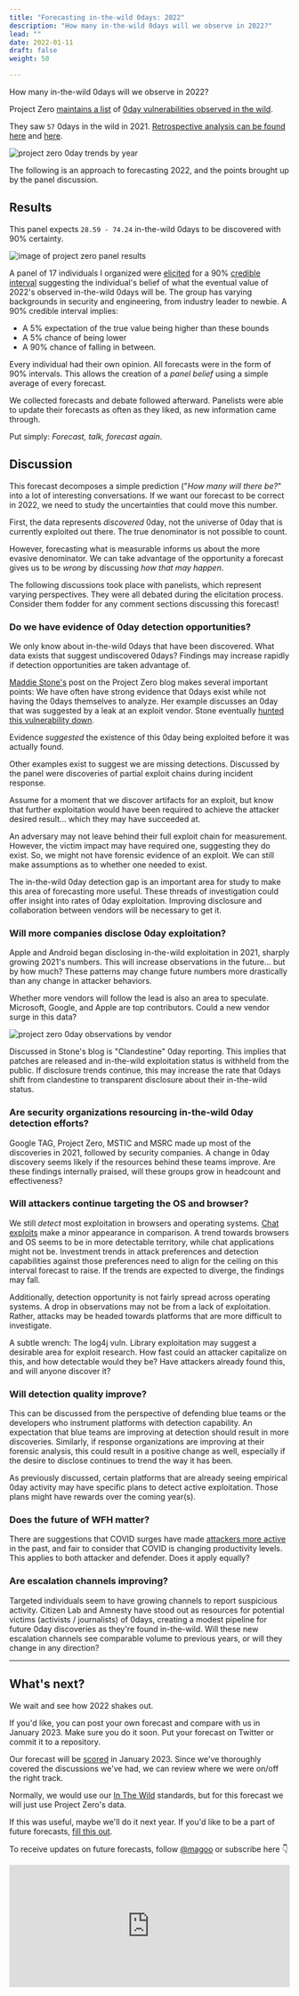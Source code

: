 ```yaml
---
title: "Forecasting in-the-wild 0days: 2022"
description: "How many in-the-wild 0days will we observe in 2022?"
lead: ""
date: 2022-01-11
draft: false
weight: 50

---
```


How many in-the-wild 0days will we observe in 2022?

Project Zero [maintains a list](https://docs.google.com/spreadsheets/d/1lkNJ0uQwbeC1ZTRrxdtuPLCIl7mlUreoKfSIgajnSyY/view#gid=0) of [0day vulnerabilities observed in the wild](https://googleprojectzero.blogspot.com/p/0day.html). 

They saw `57` 0days in the wild in 2021. [Retrospective analysis can be found here](https://twitter.com/maddiestone/status/1479171458307813377) and [here](https://googleprojectzero.github.io/0days-in-the-wild/rca.html). 

![project zero 0day trends by year](0day-chart.png)

The following is an approach to forecasting 2022, and the points brought up by the panel discussion.

## Results

This panel expects `28.59 - 74.24` in-the-wild 0days to be discovered with 90% certainty.

![image of project zero panel results](p0-panel-results.png)

A panel of 17 individuals I organized were [elicited](/risk-measurement/docs/estimation/expert-elicitation/) for a 90% [credible interval](/risk-measurement/docs/estimation/intervals/) suggesting the individual's belief of what the eventual value of 2022's observed in-the-wild 0days will be. The group has varying backgrounds in security and engineering, from industry leader to newbie. A 90% credible interval implies: 

- A 5% expectation of the true value being higher than these bounds
- A 5% chance of being lower
- A 90% chance of falling in between.

Every individual had their own opinion. All forecasts were in the form of 90% intervals. This allows the creation of a _panel belief_ using a simple average of every forecast.

We collected forecasts and debate followed afterward. Panelists were able to update their forecasts as often as they liked, as new information came through.

Put simply: _Forecast, talk, forecast again_.

## Discussion
This forecast decomposes a simple prediction ("_How many will there be?_" into a lot of interesting conversations. If we want our forecast to be correct in 2022, we need to study the uncertainties that could move this number.

First, the data represents _discovered_ 0day, not the universe of 0day that is currently exploited out there. The true denominator is not possible to count. 

However, forecasting what is measurable informs us about the more evasive denominator. We can take advantage of the opportunity a forecast gives us to be _wrong_ by discussing _how that may happen_.

The following discussions took place with panelists, which represent varying perspectives. They were all debated during the elicitation process. Consider them fodder for any comment sections discussing this forecast!

### Do we have evidence of 0day detection opportunities?
We only know about in-the-wild 0days that have been discovered. What data exists that suggest undiscovered 0days? Findings may increase rapidly if detection opportunities are taken advantage of.

[Maddie Stone's](https://googleprojectzero.blogspot.com/2020/07/detection-deficit-year-in-review-of-0.html) post on the Project Zero blog makes several important points: We have often have strong evidence that 0days exist while not having the 0days themselves to analyze. Her example discusses an 0day that was suggested by a leak at an exploit vendor. Stone eventually [hunted this vulnerability down](https://bugs.chromium.org/p/project-zero/issues/detail?id=1942).

Evidence _suggested_ the existence of this 0day being exploited before it was actually found.

Other examples exist to suggest we are missing detections. Discussed by the panel were discoveries of partial exploit chains during incident response.

Assume for a moment that we discover artifacts for an exploit, but know that further exploitation would have been required to achieve the attacker desired result... which they may have succeeded at.

An adversary may not leave behind their full exploit chain for measurement. However, the victim impact may have required one, suggesting they do exist. So, we might not have forensic evidence of an exploit. We can still make assumptions as to whether one needed to exist.

The in-the-wild 0day detection gap is an important area for study to make this area of forecasting more useful. These threads of investigation could offer insight into rates of 0day exploitation. Improving disclosure and collaboration between vendors will be necessary to get it.

### Will more companies disclose 0day exploitation?
Apple and Android began disclosing in-the-wild exploitation in 2021, sharply growing 2021's numbers. This will increase observations in the future... but by how much? These patterns may change future numbers more drastically than any change in attacker behaviors.

Whether more vendors will follow the lead is also an area to speculate. Microsoft, Google, and Apple are top contributors. Could a new vendor surge in this data?

![project zero 0day observations by vendor](0day-chart-vendor.png)

Discussed in Stone's blog is "Clandestine" 0day reporting. This implies that patches are released and in-the-wild exploitation status is withheld from the public. If disclosure trends continue, this may increase the rate that 0days shift from clandestine to transparent disclosure about their in-the-wild status.

### Are security organizations resourcing in-the-wild 0day detection efforts?

Google TAG, Project Zero, MSTIC and MSRC made up most of the discoveries in 2021, followed by security companies. A change in 0day discovery seems likely if the resources behind these teams improve. Are these findings internally praised, will these groups grow in headcount and effectiveness?

### Will attackers continue targeting the OS and browser?
We still _detect_ most exploitation in browsers and operating systems. [Chat exploits](https://citizenlab.ca/2021/09/forcedentry-nso-group-imessage-zero-click-exploit-captured-in-the-wild/) make a minor appearance in comparison. A trend towards browsers and OS seems to be in more detectable territory, while chat applications might not be. Investment trends in attack preferences and detection capabilities against those preferences need to align for the ceiling on this interval forecast to raise. If the trends are expected to diverge, the findings may fall. 

Additionally, detection opportunity is not fairly spread across operating systems. A drop in observations may not be from a lack of exploitation. Rather, attacks may be headed towards platforms that are more difficult to investigate.

A subtle wrench: The log4j vuln. Library exploitation may suggest a desirable area for exploit research. How fast could an attacker capitalize on this, and how detectable would they be? Have attackers already found this, and will anyone discover it?

### Will detection quality improve?
This can be discussed from the perspective of defending blue teams or the developers who instrument platforms with detection capability. An expectation that blue teams are improving at detection should result in more discoveries. Similarly, if response organizations are improving at their forensic analysis, this could result in a positive change as well, especially if the desire to disclose continues to trend the way it has been.

As previously discussed, certain platforms that are already seeing empirical 0day activity may have specific plans to detect active exploitation. Those plans might have rewards over the coming year(s).

### Does the future of WFH matter? 
There are suggestions that COVID surges have made [attackers more active](https://ato.watch/2020-decade/) in the past, and fair to consider that COVID is changing productivity levels. This applies to both attacker and defender. Does it apply equally?

### Are escalation channels improving?
Targeted individuals seem to have growing channels to report suspicious activity. Citizen Lab and Amnesty have stood out as resources for potential victims (activists / journalists) of 0days, creating a modest pipeline for future 0day discoveries as they're found in-the-wild. Will these new escalation channels see comparable volume to previous years, or will they change in any direction?


*** 

## What's next?

We wait and see how 2022 shakes out. 

If you'd like, you can post your own forecast and compare with us in January 2023. Make sure you do it soon. Put your forecast on Twitter or commit it to a repository.

Our forecast will be [scored](https://magoo.github.io/risk-measurement/docs/estimation/calibration/) in January 2023. Since we've thoroughly covered the discussions we've had, we can review where we were on/off the right track.

Normally, we would use our [In The Wild](https://magoo.github.io/risk-measurement/forecasts/in-the-wild/) standards, but for this forecast we will just use Project Zero's data.

If this was useful, maybe we'll do it next year. If you'd like to be a part of future forecasts, [fill this out](https://forms.gle/6LEgpZ6kWfTx1otaA).

To receive updates on future forecasts, follow [@magoo](https://www.twitter.com/magoo) or subscribe here 👇

<iframe
scrolling="no"
style="width:100%!important;height:220px;border:0px #ccc solid !important"
src="https://buttondown.email/risk?as_embed=true"
></iframe><br /><br />